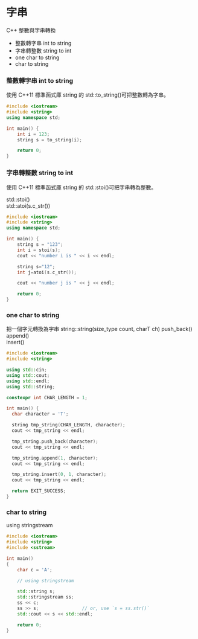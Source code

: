 # 字串 

C++ 整數與字串轉換

* 整數轉字串 int to string
* 字串轉整數 string to int
* one char to string
* char to string

### 整數轉字串 int to string

使用 C++11 標準函式庫 string 的 std::to_string()可把整數轉為字串。

```c++
#include <iostream>
#include <string>
using namespace std;

int main() {
    int i = 123;
    string s = to_string(i);

    return 0;
}
```

### 字串轉整數 string to int

使用 C++11 標準函式庫 string 的 std::stoi()可把字串轉為整數。

std::stoi()  
std::atoi(s.c_str())

```c++
#include <iostream>
#include <string>
using namespace std;

int main() {
    string s = "123";
    int i = stoi(s);
    cout << "number i is " << i << endl;

    string s="12";
    int j=atoi(s.c_str());

    cout << "number j is " << j << endl;

    return 0;
}
```

### one char to string

把一個字元轉換為字串
string::string(size_type count, charT ch)
push_back()  
append()  
insert()

```c++
#include <iostream>
#include <string>

using std::cin;
using std::cout;
using std::endl;
using std::string;

constexpr int CHAR_LENGTH = 1;

int main() {
  char character = 'T';

  string tmp_string(CHAR_LENGTH, character);
  cout << tmp_string << endl;

  tmp_string.push_back(character);
  cout << tmp_string << endl;

  tmp_string.append(1, character);
  cout << tmp_string << endl;

  tmp_string.insert(0, 1, character);
  cout << tmp_string << endl;

  return EXIT_SUCCESS;
}
```

### char to string

using stringstream

```c++
#include <iostream>
#include <string>
#include <sstream>

int main()
{
    char c = 'A';

    // using stringstream

    std::string s;
    std::stringstream ss;
    ss << c;
    ss >> s;                // or, use `s = ss.str()`
    std::cout << s << std::endl;

    return 0;
}
```
